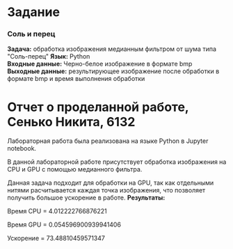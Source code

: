 # Задание
### Соль и перец
**Задача:** обработка изображения медианным фильтром от шума типа "Соль-перец" 
**Язык:** Python  
**Входные данные:** Черно-белое изображение в формате bmp  
**Выходные данные:** результирующее изображение после обработки в формате bmp и время выполнения обработки


# Отчет о проделанной работе, Сенько Никита, 6132
Лабораторная работа была реализована на языке Python в Jupyter notebook.

В данной лабораторной работе присутствует обработка изображения на CPU и GPU с помощью медианного фильтра.

Данная задача подходит для обработки на GPU, так как отдельными нитями расчитывается каждая точка изображения, что позволяет получить большое ускорение в работе.
**Результаты:**

Время CPU = 4.012222766876221

Время GPU = 0.054596900939941406

Ускорение = 73.48810459571347
